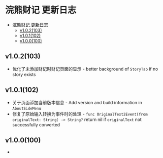 # 浣熊财记 更新日志

- [浣熊财记 更新日志](#浣熊财记-更新日志)
  - [v1.0.2(103)](#v102103)
  - [v1.0.1(102)](#v101102)
  - [v1.0.0(100)](#v100100)

## v1.0.2(103)

* 优化了未添加财记时财记页面的显示 - better background of `StoryTab` if no story exists

## v1.0.1(102)

* 关于页面添加当前版本信息 - Add version and build information in `AboutSideMenu`
* 修复了原始输入转换为事件时的处理 - `func OriginalText2Event(from originalText: String) -> String?` return nil if `originalText` not successfully converted

## v1.0.0(100)

* 